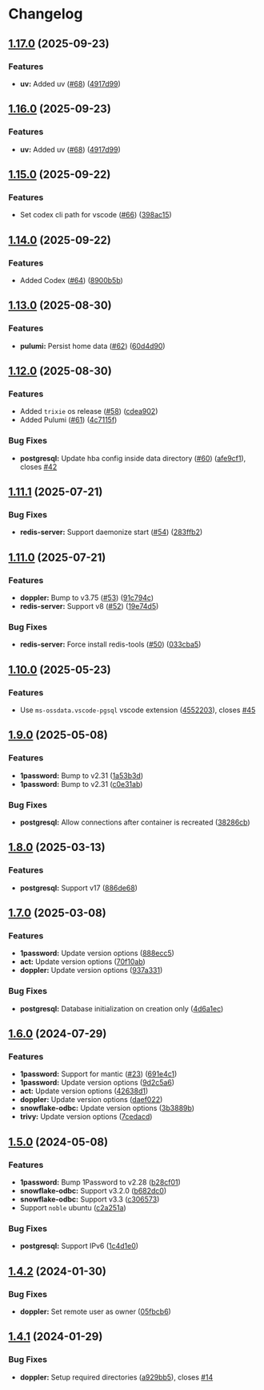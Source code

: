 # Changelog

## [1.17.0](https://github.com/itsmechlark/features/compare/v1.16.0...v1.17.0) (2025-09-23)


### Features

* **uv:** Added uv ([#68](https://github.com/itsmechlark/features/issues/68)) ([4917d99](https://github.com/itsmechlark/features/commit/4917d99b613d96e38f678a92be0fa7d3c0a7885e))

## [1.16.0](https://github.com/itsmechlark/features/compare/v1.15.0...v1.16.0) (2025-09-23)


### Features

* **uv:** Added uv ([#68](https://github.com/itsmechlark/features/issues/68)) ([4917d99](https://github.com/itsmechlark/features/commit/4917d99b613d96e38f678a92be0fa7d3c0a7885e))

## [1.15.0](https://github.com/itsmechlark/features/compare/v1.14.0...v1.15.0) (2025-09-22)


### Features

* Set codex cli path for vscode ([#66](https://github.com/itsmechlark/features/issues/66)) ([398ac15](https://github.com/itsmechlark/features/commit/398ac1544f0b0647bf09422c332d8a4d1a14b2c0))

## [1.14.0](https://github.com/itsmechlark/features/compare/v1.13.0...v1.14.0) (2025-09-22)


### Features

* Added Codex ([#64](https://github.com/itsmechlark/features/issues/64)) ([8900b5b](https://github.com/itsmechlark/features/commit/8900b5b4b56ea077afaf65eb5d4e1a060fa4995e))

## [1.13.0](https://github.com/itsmechlark/features/compare/v1.12.0...v1.13.0) (2025-08-30)


### Features

* **pulumi:** Persist home data ([#62](https://github.com/itsmechlark/features/issues/62)) ([60d4d90](https://github.com/itsmechlark/features/commit/60d4d90aaba978bd7fb7aa7f0496b429be4891ad))

## [1.12.0](https://github.com/itsmechlark/features/compare/v1.11.1...v1.12.0) (2025-08-30)


### Features

* Added `trixie` os release  ([#58](https://github.com/itsmechlark/features/issues/58)) ([cdea902](https://github.com/itsmechlark/features/commit/cdea90299c48f348246e01525fc5b73184f5cf3c))
* Added Pulumi ([#61](https://github.com/itsmechlark/features/issues/61)) ([4c7115f](https://github.com/itsmechlark/features/commit/4c7115f040b072aa61c0404bce560e68e1320b19))


### Bug Fixes

* **postgresql:** Update hba config inside data directory ([#60](https://github.com/itsmechlark/features/issues/60)) ([afe9cf1](https://github.com/itsmechlark/features/commit/afe9cf15272ecc25d0ff89131d18883a0faf124d)), closes [#42](https://github.com/itsmechlark/features/issues/42)

## [1.11.1](https://github.com/itsmechlark/features/compare/v1.11.0...v1.11.1) (2025-07-21)


### Bug Fixes

* **redis-server:** Support daemonize start ([#54](https://github.com/itsmechlark/features/issues/54)) ([283ffb2](https://github.com/itsmechlark/features/commit/283ffb21939007b36dc5121fa8baf164f5eb3675))

## [1.11.0](https://github.com/itsmechlark/features/compare/v1.10.0...v1.11.0) (2025-07-21)


### Features

* **doppler:** Bump to v3.75 ([#53](https://github.com/itsmechlark/features/issues/53)) ([91c794c](https://github.com/itsmechlark/features/commit/91c794cd6b8381b5ec6aad4308a477170da7dfae))
* **redis-server:** Support v8 ([#52](https://github.com/itsmechlark/features/issues/52)) ([19e74d5](https://github.com/itsmechlark/features/commit/19e74d5bc8d78ebf92e4a371e6afcffa2be565c5))


### Bug Fixes

* **redis-server:** Force install redis-tools ([#50](https://github.com/itsmechlark/features/issues/50)) ([033cba5](https://github.com/itsmechlark/features/commit/033cba5070ac288102289c0a87c1aecf8894d86a))

## [1.10.0](https://github.com/itsmechlark/features/compare/v1.9.0...v1.10.0) (2025-05-23)


### Features

* Use `ms-ossdata.vscode-pgsql` vscode extension ([4552203](https://github.com/itsmechlark/features/commit/4552203b5efac680708478b77b091ff17346e3ea)), closes [#45](https://github.com/itsmechlark/features/issues/45)

## [1.9.0](https://github.com/itsmechlark/features/compare/v1.8.0...v1.9.0) (2025-05-08)


### Features

* **1password:** Bump to v2.31 ([1a53b3d](https://github.com/itsmechlark/features/commit/1a53b3d584b3ae6da3aa37b03e67479b8dca8747))
* **1password:** Bump to v2.31 ([c0e31ab](https://github.com/itsmechlark/features/commit/c0e31aba9f66e40603650147ad357a24fdc73041))


### Bug Fixes

* **postgresql:** Allow connections after container is recreated ([38286cb](https://github.com/itsmechlark/features/commit/38286cbd669acc58e79732ce20fb71a25ec17ac9))

## [1.8.0](https://github.com/itsmechlark/features/compare/v1.7.0...v1.8.0) (2025-03-13)


### Features

* **postgresql:** Support v17 ([886de68](https://github.com/itsmechlark/features/commit/886de68f9426c4050d0fed6bd85e67e4e4e47e7b))

## [1.7.0](https://github.com/itsmechlark/features/compare/v1.6.0...v1.7.0) (2025-03-08)


### Features

* **1password:** Update version options ([888ecc5](https://github.com/itsmechlark/features/commit/888ecc5e1140405d3239cd3475b6b6a0da9d116d))
* **act:** Update version options ([70f10ab](https://github.com/itsmechlark/features/commit/70f10abc3c9150c01d4062e7ff27e83e064716e2))
* **doppler:** Update version options ([937a331](https://github.com/itsmechlark/features/commit/937a331772d8a5e3de44a1f9c8654a405a132163))


### Bug Fixes

* **postgresql:** Database initialization on creation only ([4d6a1ec](https://github.com/itsmechlark/features/commit/4d6a1eccc7e00873ef783e2e0e9fd3ce6d0016e8))

## [1.6.0](https://github.com/itsmechlark/features/compare/v1.5.0...v1.6.0) (2024-07-29)


### Features

* **1password:** Support for mantic ([#23](https://github.com/itsmechlark/features/issues/23)) ([691e4c1](https://github.com/itsmechlark/features/commit/691e4c18c6c829483a5dcad307b326b318ef8423))
* **1password:** Update version options ([9d2c5a6](https://github.com/itsmechlark/features/commit/9d2c5a682307ed776d9f28a27f066dacf7f901b0))
* **act:** Update version options ([42638d1](https://github.com/itsmechlark/features/commit/42638d13783dcb24ec1a39fd193228abe51efdfb))
* **doppler:** Update version options ([daef022](https://github.com/itsmechlark/features/commit/daef0221f7e58126750ca70b327a21f43d4bb306))
* **snowflake-odbc:** Update version options ([3b3889b](https://github.com/itsmechlark/features/commit/3b3889b76b0a2a48931b5725f3e8cc6202f5014a))
* **trivy:** Update version options ([7cedacd](https://github.com/itsmechlark/features/commit/7cedacd2cd7ee1da3178e18d98989af3fa08c9f5))

## [1.5.0](https://github.com/itsmechlark/features/compare/v1.4.2...v1.5.0) (2024-05-08)


### Features

* **1password:** Bump 1Password to v2.28 ([b28cf01](https://github.com/itsmechlark/features/commit/b28cf018f71197661a82ecf025f97f653befefe3))
* **snowflake-odbc:** Support v3.2.0 ([b682dc0](https://github.com/itsmechlark/features/commit/b682dc02436af198709e4aec61711c34a009cdda))
* **snowflake-odbc:** Support v3.3 ([c306573](https://github.com/itsmechlark/features/commit/c306573b06d692406349549590171cc9179e897c))
* Support `noble` ubuntu ([c2a251a](https://github.com/itsmechlark/features/commit/c2a251aafc58c1d121cd6f07e36d4031921ee219))


### Bug Fixes

* **postgresql:** Support IPv6 ([1c4d1e0](https://github.com/itsmechlark/features/commit/1c4d1e0c9971c8912068d485f2705bfff0c44383))

## [1.4.2](https://github.com/itsmechlark/features/compare/v1.4.1...v1.4.2) (2024-01-30)


### Bug Fixes

* **doppler:** Set remote user as owner ([05fbcb6](https://github.com/itsmechlark/features/commit/05fbcb6a10bd7d6437dcf75bb9dcaec4d8e4ced8))

## [1.4.1](https://github.com/itsmechlark/features/compare/v1.4.0...v1.4.1) (2024-01-29)


### Bug Fixes

* **doppler:** Setup required directories ([a929bb5](https://github.com/itsmechlark/features/commit/a929bb592bc9cf25e5072ddca2b9a5cd0d1dff7d)), closes [#14](https://github.com/itsmechlark/features/issues/14)
